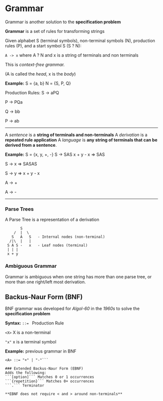 # Grammar 
Grammar is another solution to the **specification problem**

**Grammar** is a set of rules for transforming strings 

Given alphabet S (terminal symbols), non-terminal symbols (N), production rules (P), and a start symbol S (S ? N): 

```A -> x``` where A ? N and x is a string of terminals and non terminals 

This is *context-free grammar.*

(A is called the *head*, x is the *body*)

**Example:** S = {a, b} N = {S, P, Q}

Production Rules: 
S -> aPQ 

P -> PQa 

Q -> bb 

P -> ab 

---
A *sentence* is a **string of terminals and non-terminals**
A *derivation* is a **repeated rule application**
A *language* is **any string of terminals that can be derived from a sentence**.

**Example:** S = {x, y, +, -} 
S -> SAS                                            x + y - x    =>   SAS 

S -> x                                                                 =>  SASAS 

S -> y                                                                 => x + y - x

A -> +

A -> - 

---

### Parse Trees 
A Parse Tree is a representation of a derivation 

           S 
        /  |  \
       S   A   S   - Internal nodes (non-terminal)
      /|\  |   |
     S A S -   x   - Leaf nodes (terminal)
     | | |
     x + y

### Ambiguous Grammar 
Grammar is ambiguous when one string has more than one parse tree, or more than one right/left most derivation. 

## Backus-Naur Form (BNF)
BNF grammar was developed for *Algol-60* in the *1960s* to solve the **specification problem**

**Syntax:**
```::= ``` Production Rule 

```<X>```  X is a non-terminal 

```"x"```  x is a terminal symbol 


**Example:** previous grammar in BNF

```<S> ::= <S><A><S> | "x" | "y"
<A> ::= "+" | "-"```

### Extended Backus-Naur Form (EBNF) 
Adds the following: 
```[option]``` Matches 0 or 1 occurrences 
```{repetition}``` Matches 0+ occurrences 
```.``` Terminator 

**EBNF does not require < and > around non-terminals**